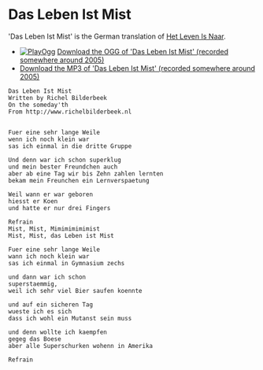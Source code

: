 # Das Leben Ist Mist

'Das Leben Ist Mist' is the German translation of [Het Leven Is Naar](HetLevenIsNaar.md).

-   [![PlayOgg](http://static.fsf.org/playogg/Play_ogg_80x15.png "I support PlayOgg!")](http://playogg.org)
    [Download the OGG of 'Das Leben Ist Mist' (recorded somewhere
    around 2005)](CD04_03DasLebenIstMist.ogg)
-   [Download the MP3 of 'Das Leben Ist Mist' (recorded somewhere
    around 2005)](CD04_03DasLebenIstMist.mp3)

```
Das Leben Ist Mist
Written by Richel Bilderbeek
On the someday'th
From http://www.richelbilderbeek.nl


Fuer eine sehr lange Weile
wenn ich noch klein war
sas ich einmal in die dritte Gruppe

Und denn war ich schon superklug
und mein bester Freundchen auch
aber ab eine Tag wir bis Zehn zahlen lernten
bekam mein Freunchen ein Lernverspaetung

Weil wann er war geboren
hiesst er Koen
und hatte er nur drei Fingers

Refrain
Mist, Mist, Mimimimimimist
Mist, Mist, das Leben ist Mist

Fuer eine sehr lange Weile
wann ich noch klein war
sas ich einmal in Gymnasium zechs

und dann war ich schon
superstaemmig, 
weil ich sehr viel Bier saufen koennte

und auf ein sicheren Tag
wueste ich es sich
dass ich wohl ein Mutanst sein muss

und denn wollte ich kaempfen
gegeg das Boese
aber alle Superschurken wohenn in Amerika

Refrain
```
